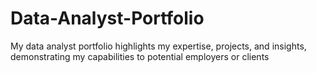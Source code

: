 # Data-Analyst-Portfolio
My data analyst portfolio highlights my expertise, projects, and insights, demonstrating my capabilities to potential employers or clients
